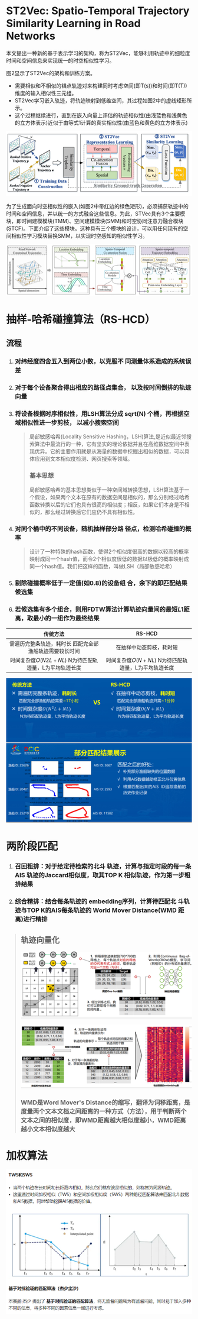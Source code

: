 # ST2Vec: Spatio-Temporal Trajectory Similarity Learning in Road Networks

本文提出一种新的基于表示学习的架构，称为ST2Vec，能够利用轨迹中的细粒度时间和空间信息来实现统一的时空相似性学习。

图2显示了ST2Vec的架构和训练方案。

- 需要相似和不相似的锚点轨迹对来构建同时考虑空间(即T(s))和时间(即T(T))维度的输入相似性三元组。
- ST2Vec学习嵌入轨迹，将轨迹映射到低维空间，其过程如图2中的虚线矩形所示。
- 这个过程继续进行，直到在嵌入向量上评估的轨迹相似性(由浅蓝色和浅黄色的立方体表示)近似于由等式1计算的真实相似性(由蓝色和黄色的立方体表示)



![image-20221028095018166](image-20221028095018166.png)

为了生成面向时空相似性的嵌入(如图2中带红边的绿色矩形)，必须捕获轨迹中的时间和空间信息，并以统一的方式融合这些信息。为此，STVec具有3个主要模块，即时间建模模块(TMM)、空间建模模块(SMM)和时空协同注意力融合模块(STCF)。下面介绍了这些模块。这种具有三个模块的设计，可以用任何现有的空间相似性学习模块替换SMM，以实现时空感知的相似性学习。

![image-20221028095329473](image-20221028095329473.png)



# 抽样-哈希碰撞算法（RS-HCD）



## 流程

1. ### 对纬经度四舍五入到两位小数，以克服不 同测量体系造成的系统误差

2. ### 对于每个设备聚合得出相应的路径点集合， 以及按时间倒排的轨迹向量 

3. ### 将设备根据时序相似性，用LSH算法分成 sqrt(N) 个桶，再根据空域相似性进一步剪枝， 以减小搜索空间

   > 局部敏感哈希(Locality Sensitive Hashing，LSH)算法,是近似最近邻搜索算法中最流行的一种，它有坚实的理论依据并且在高维数据空间中表现优异。它的主要作用就是从海量的数据中挖掘出相似的数据，可以具体应用到文本相似度检测、网页搜索等领域。
   >
   > ### 基本思想
   >
   > 局部敏感哈希的基本思想类似于一种空间域转换思想，LSH算法基于一个假设，如果两个文本在原有的数据空间是相似的，那么分别经过哈希函数转换以后的它们也具有很高的相似度；相反，如果它们本身是不相似的，那么经过转换后它们应仍不具有相似性。

4. ### 对同个桶中的不同设备，随机抽样部分路 径点，检测哈希碰撞的概率 

   > 设计了一种特殊的hash函数，使得2个相似度很高的数据以较高的概率映射成同一个hash值，而令2个相似度很低的数据以极低的概率映射成同一个hash值。我们把这样的函数，叫做LSH（局部敏感哈希）

5. ### 剔除碰撞概率低于一定值(如0.8)的设备组 合，余下的即匹配结果候选集

6. ### 若候选集有多个组合，则用FDTW算法计算轨迹向量间的最短𝐿1距离，取最小的一组作为最终结果

   

|                        传统方法                         |                        RS-HCD                        |
| :-----------------------------------------------------: | :--------------------------------------------------: |
| 需遍历完整条轨迹，耗时长 匹配完全部渔船轨迹需要较长时间 |               在抽样中动态剪枝，耗时短               |
| 时间复杂度𝑂(𝑁2𝐿 + 𝑁𝐿) N为待匹配轨迹量，L为平均轨迹长度  | 时间复杂度𝑂(𝑁 + 𝑁𝐿) N为待匹配轨迹量，L为平均轨迹长度 |

![image-20221103142811548](image-20221103142811548.png)

# 两阶段匹配

1. ### 召回粗排：对于给定待检索的北斗 轨迹，计算与指定时段的每一条AIS 轨迹的Jaccard相似度，取其TOP K 相似轨迹，作为第一步粗排结果

   

2. ### 综合精排：结合每条轨迹的 embedding序列，计算待匹配北 斗轨迹与TOP K的AIS每条轨迹的 World Mover Distance(WMD 距离)进行精排

> ## 轨迹向量化
>
> ![image-20221028102054066](image-20221028102054066.png)
>
> ![image-20221028102120891](image-20221028102120891.png)
>
> ### WMD是Word Mover's Distance的缩写，翻译为词移距离，是度量两个文本文档之间距离的一种方式（方法），用于判断两个文本之间的相似度，即WMD距离越大相似度越小，WMD距离越小文本相似度越大

# 加权算法



![image-20221103142955604](image-20221103142955604.png)
